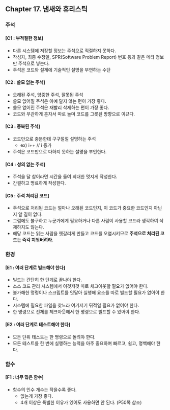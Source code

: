 ## Chapter 17. 냄새와 휴리스틱

### 주석

#### [C1 : 부적절한 정보]

- 다른 시스템에 저장할 정보는 주석으로 적절하지 못하다.
- 작성자, 최종 수정일, SPR(Software Problem Report) 번호 등과 같은 메타 정보만 주석으로 넣는다.
- 주석은 코드와 설계에 기술적인 설명을 부연하는 수단



#### [C2 : 쓸모 없는 주석]

- 오래된 주석, 엉뚱한 주석, 잘못된 주석
- 쓸모 없어질 주석은 아예 달지 않는 편이 가장 좋다.
- 쓸모 없어진 주석은 재빨리 삭제하는 편이 가장 좋다.
- 코드와 무관하게 혼자서 따로 놀며 코드를 그릇된 방향으로 이끈다.



#### [C3 : 중복된 주석]

- 코드만으로 충분한데 구구절절 설명하는 주석
  - ex) i++ // i 증가
- 주석은 코드만으로 다하지 못하는 설명을 부언한다.



#### [C4 : 성의 없는 주석]

- 주석을 달 참이라면 시간을 들여 최대한 멋지게 작성한다.
- 간결하고 명료하게 작성한다.



#### [C5 : 주석 처리된 코드]

- 주석으로 처리된 코드는 얼마나 오래된 코드인지, 이 코드가 중요한 코드인지 아닌지 알 길이 없다.
- 그럼에도 불구하고 누군가에게 필요하거나 다른 사람이 사용할 코드라 생각하여 삭제하지도 않는다.
- 해당 코드는 읽는 사람을 헷갈리게 만들고 코드를 오염시키므로 **주석으로 처리된 코드는 즉각 지워버려라.**



### 환경

#### [E1 : 여러 단계로 빌드해야 한다]

- 빌드는 간단히 한 단계로 끝나야 한다.
- 소스 코드 관리 시스템에서 이것저것 따로 체크아웃할 필요가 없어야 한다.
- 불가해한 명령이나 스크립트를 잇달아 실행해 요소를 따로 빌드할 필요가 없어야 한다.
- 시스템에 필요한 파일을 찾느라 여기저기 뒤적일 필요가 없어야 한다.
- 한 명령으로 전체를 체크아웃해서 한 명령으로 빌드할 수 있어야 한다.



#### [E2 : 여러 단계로 테스트해야 한다]

- 모든 단위 테스트는 한 명령으로 돌려야 한다.
- 모든 테스트를 한 번에 실행하는 능력을 아주 중요하며 빠르고, 쉽고, 명백해야 한다.



### 함수

#### [F1 : 너무 많은 함수]

- 함수의 인수 개수는 작을수록 좋다.
  - 없는게 가장 좋다.
  - 4개 이상은 특별한 이유가 있어도 사용하면 안 된다. (P50쪽 참조)